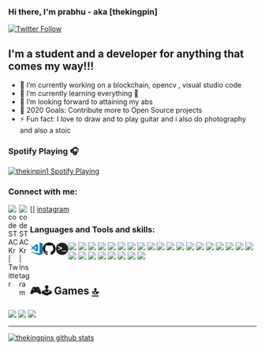 ### Hi there, I'm prabhu - aka [thekingpin]

[![Twitter Follow](https://img.shields.io/twitter/follow/prabhu69005243?color=1DA1F2&logo=twitter&style=for-the-badge)](https://twitter.com/prabhu69005243)
## I'm a student and a developer for anything that comes my way!!!

- 🔭 I’m currently working on a blockchain, opencv , visual studio code
- 🌱 I’m currently learning everything 🤣
- 👯 I’m looking forward to attaining my abs
- 🥅 2020 Goals: Contribute more to Open Source projects
- ⚡ Fun fact: I love to draw and to play guitar and i also do photography and also a stoic
### Spotify Playing 🎧

[<img src="https://now-playing-codestackr.vercel.app/api/spotify-playing" alt="thekinpin1 Spotify Playing" width="350" />](https://open.spotify.com/user/97uwax0hu07ow95c4qrgjlqkk?si=PXL_VGWFQl-KmVo02Rbk6g)

### Connect with me:

[<img align="left" alt="codeSTACKr | Twitter" width="22px" src="https://cdn.jsdelivr.net/npm/simple-icons@v3/icons/twitter.svg" />][twitter]

[<img align="left" alt="codeSTACKr | Instagram" width="22px" src="https://cdn.jsdelivr.net/npm/simple-icons@v3/icons/instagram.svg" />]
[instagram]
<br />

### Languages and Tools and skills:

<img align="left" alt="Visual Studio Code" width="26px" src="https://raw.githubusercontent.com/github/explore/80688e429a7d4ef2fca1e82350fe8e3517d3494d/topics/visual-studio-code/visual-studio-code.png" />

<img align="left" alt="GitHub" width="26px" src="https://raw.githubusercontent.com/github/explore/78df643247d429f6cc873026c0622819ad797942/topics/github/github.png" />
<img align="left" alt="Terminal" width="26px" src="https://raw.githubusercontent.com/github/explore/80688e429a7d4ef2fca1e82350fe8e3517d3494d/topics/terminal/terminal.png" />
<img src="https://img.shields.io/badge/c%20sharp-%23239120.svg?&style=for-the-badge&logo=c%20sharp&logoColor=white" /> 
<img src="https://img.shields.io/badge/python-%233776AB.svg?&style=for-the-badge&logo=python&logoColor=white" /> 
<img src="https://img.shields.io/badge/html-%23239120.svg?&style=for-the-badge&logo=html5&logoColor=white" /> 
<img src="https://img.shields.io/badge/css-%23239120.svg?&style=for-the-badge&logo=css3&logoColor=white" /> 
<img src="https://img.shields.io/badge/dotnet-net%23239120.svg?&style=for-the-badge&logo=dot-net&logoColor=white" />
<img src="https://img.shields.io/badge/javascript-%23F7DF1E.svg?&style=for-the-badge&logo=javascript&logoColor=black" /> 
<img src="https://img.shields.io/badge/node.js%20-%2343853D.svg?&style=for-the-badge&logo=node.js&logoColor=white"/>          
<img src="https://img.shields.io/badge/javascript%20-%23323330.svg?&style=for-the-badge&logo=javascript&logoColor=%23F7DF1E"/> 
<img src="https://img.shields.io/badge/typescript%20-%23007ACC.svg?&style=for-the-badge&logo=typescript&logoColor=white"/>    
<img src="https://img.shields.io/badge/html5%20-%23E34F26.svg?&style=for-the-badge&logo=html5&logoColor=white"/>              
<img src="https://img.shields.io/badge/css3%20-%231572B6.svg?&style=for-the-badge&logo=css3&logoColor=white"/>             
<img src="https://img.shields.io/badge/python%20-%2314354C.svg?&style=for-the-badge&logo=python&logoColor=white"/>           
<img src="https://img.shields.io/badge/c%20-%2300599C.svg?&style=for-the-badge&logo=c&logoColor=white"/>                      
<img src="https://img.shields.io/badge/c++%20-%2300599C.svg?&style=for-the-badge&logo=c%2B%2B&logoColor=white"/>               
<img src="https://img.shields.io/badge/c%23%20-%23239120.svg?&style=for-the-badge&logo=c-sharp&logoColor=white"/>             
<img src="https://img.shields.io/badge/java%20-%23ED8B00.svg?&style=for-the-badge&logo=java&logoColor=white"/>                       
<img src="https://img.shields.io/badge/r%20-%23276DC3.svg?&style=for-the-badge&logo=r&logoColor=white"/>                                
<img src="https://img.shields.io/badge/ruby%20-%23CC342D.svg?&style=for-the-badge&logo=ruby&logoColor=white"/>                       
<img src="https://img.shields.io/badge/shell_script%20-%23121011.svg?&style=for-the-badge&logo=gnu-bash&logoColor=white"/>                                  
<img src="https://img.shields.io/badge/react%20-%2320232a.svg?&style=for-the-badge&logo=react&logoColor=%2361DAFB"/>              
<img src="https://img.shields.io/badge/angular%20-%23DD0031.svg?&style=for-the-badge&logo=angular&logoColor=white"/>         
<img src="https://img.shields.io/badge/angular.js%20-%23E23237.svg?&style=for-the-badge&logo=angularjs&logoColor=white"/>     
<img src="https://img.shields.io/badge/rails%20-%23CC0000.svg?&style=for-the-badge&logo=ruby-on-rails&logoColor=white"/>         
<img src="https://img.shields.io/badge/Flutter%20-%2302569B.svg?&style=for-the-badge&logo=Flutter&logoColor=white" />         
<img src="https://img.shields.io/badge/mysql-%2300000f.svg?&style=for-the-badge&logo=mysql&logoColor=white"/>         
<img src="https://img.shields.io/badge/postgres-%23316192.svg?&style=for-the-badge&logo=postgresql&logoColor=white"/>  
<img src="https://img.shields.io/badge/MongoDB-%234ea94b.svg?&style=for-the-badge&logo=mongodb&logoColor=white"/>      

<br />
<br />


## 🎮🕹 Games [🔝](#welcome-badges-4-readmemd-profile)


<img src="https://img.shields.io/badge/playstation-%23003791.svg?&style=for-the-badge&logo=playstation&logoColor=white" /> 

<img src="https://img.shields.io/badge/xbox-%23107C10.svg?&style=for-the-badge&logo=xbox&logoColor=white" /> 

<img src="https://img.shields.io/badge/counter%20strike-%23000000.svg?&style=for-the-badge&logo=counter-strike" /> 

---

[![thekingpins github stats](https://github-readme-stats.vercel.app/api?username=thekingpin1&show_icons=true&theme=radical)](https://github.com/thekingpin1/github-readme-stats)

[twitter]: https://twitter.com/prabhu69006243
 
[instagram]: https://instagram.com/prabhumishra

